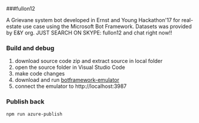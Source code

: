 ###fullon12

A Grievane system bot developed in Ernst and Young Hackathon'17 for real-estate use case using the Microsoft Bot Framework. 
Datasets was provided by E&Y org.
JUST SEARCH ON SKYPE: fullon12 and chat right now!!


### Build and debug
1. download source code zip and extract source in local folder
2. open the source folder in  Visual Studio Code
3. make code changes
4. download and run [botframework-emulator](https://emulator.botframework.com/)
5. connect the emulator to http://localhost:3987

### Publish back

```
npm run azure-publish
```


